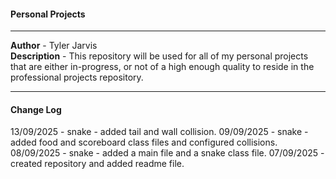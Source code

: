 #### Personal Projects

---

**Author** - Tyler Jarvis \
**Description** - This repository will be used for all of my personal projects that are either in-progress, or not of a high enough quality to reside in the professional projects repository. 

---

#### Change Log

13/09/2025 - snake - added tail and wall collision. 
09/09/2025 - snake - added food and scoreboard class files and configured collisions. 
08/09/2025 - snake - added a main file and a snake class file.
07/09/2025 - created repository and added readme file. 